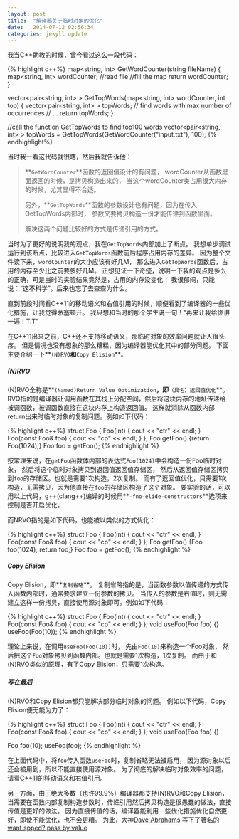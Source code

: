 ```yaml
---
layout: post
title:  "编译器关于临时对象的优化"
date:   2014-07-12 02:56:34
categories: jekyll update
---
```


我当C++助教的时候，曾今看过这么一段代码：

{% highlight c++%}
map<string, int> GetWordCounter(string fileName) {
    map<string, int> wordCounter;
    //read file 
    //fill the map
    return wordCounter;
}

vector<pair<string, int> > GetTopWords(map<string, int> wordCounter, int top) {
    vector<pair<string, int> > topWords;
    // find words with max number of occurrences
    // ...
    return topWords;
}

//call the function GetTopWords to find top100 words
vector<pair<string, int> > topWords = GetTopWords(GetWordCounter("input.txt"), 100);
{% endhighlight%}

当时我一看这代码就很瞎，然后我就告诉他：

> **`GetWordCounter`**函数的返回值设计的有问题，
> wordCounter从函数里面返回的时候，是拷贝构造出来的，
> 当这个wordCounter类占用很大内存的时候，尤其显得不合适。
> 
> 另外，**`GetTopWords`**函数的参数设计也有问题，因为在传入GetTopWords内部时，
> 参数又要拷贝构造一份才能传递到函数里面。
> 
> 解决这两个问题比较好的方式是传递引用的方式。

当时为了更好的说明我的观点，我在`GetTopWords`内部加上了断点。
我想单步调试运行到该断点，比较进入`GetTopWords`函数前后程序占用内存的差异。
因为整个文件读下来，`wordCounter`的大小应该有好几M，
那么进入`GetTopWords`函数后，占用的内存至少比之前要多好几M。
正想见证一下奇迹，说明一下我的观点是多么的正确，可是当时的实验结果竟然是，占用的内存没变化！
我很郁闷，只能说：“这不科学”。后来也忘了去查查为什么。


直到前段时间看C++11的移动语义和右值引用的时候，顺便看到了编译器的一些优化措施，让我觉得茅塞顿开。
我只想和当时的那个学生说一句！“再来让我给你讲一遍！T.T”


在C++11出来之前，C++还不支持移动语义，那临时对象的效率问题就让人很头疼。
但是情况也没有想象的那么糟糕，因为编译器能优化其中的部分问题。
下面主要介绍一下**`(N)RVO`**和**`Copy Elision`**。

##### **(N)RVO** #####
(N)RVO全称是**`(Named)Return Value Optimization`**，即**`（具名）返回值优化`**。
RVO指的是编译器让调用函数在其栈上分配空间，然后将这块内存的地址传递给被调函数，被调函数直接在这块内存上构造返回值。
这样就消除从函数内部return出来时临时对象的复制问题。例如如下代码：

{% highlight c++%}
struct Foo {
    Foo(int) { cout << "ctr" << endl; }
    Foo(const Foo& foo) { cout << "cp" << endl; }
};
Foo getFoo() {return Foo(1024);}
Foo foo = getFoo();
{% endhighlight %}

按常理来说，在`getFoo`函数体内部的表达式`Foo(1024)`中会构造一份Foo临时对象，
然后将这个临时对象拷贝到返回值返回值存储区，
然后从返回值存储区拷贝到`foo`的存储区。也就是需要1次构造，2次复制。
而有了返回值优化，只需要1次构造，无需拷贝，因为他直接在`foo`的存储区构造了这个对象。
要实验的话，可以用以上代码，g++(clang++)编译的时候用**`-fno-elide-constructors`**选项来控制是否开启优化。

而NRVO指的是如下代码，也能被以类似的方式优化：

{% highlight c++%}
struct Foo {
    Foo(int) { cout << "ctr" << endl; }
    Foo(const Foo& foo) { cout << "cp" << endl; }
};
Foo getFoo() {Foo foo(1024); return foo;}
Foo foo = getFoo();
{% endhighlight %}

##### **Copy Elision** #####
Copy Elision，即**`复制省略`**。
复制省略指的是，当函数参数以值传递的方式传入函数内部时，通常要求建立一份参数的拷贝。
当传入的参数是右值时，则无需建立这样一份拷贝，直接使用源对象即可。例如如下代码：

{% highlight c++%}
struct Foo {
    Foo(int) { cout << "ctr" << endl; }
    Foo(const Foo& foo) { cout << "cp" << endl; }
};
void useFoo(Foo foo) {}
useFoo(Foo(10));
{% endhighlight %}

理论上来说，在调用`useFoo(Foo(10))`时，
先由`Foo(10)`来构造一个Foo对象，
然后把这个`Foo`对象拷贝到函数内部。也就是需要1次构造，1次复制。
而由于和(N)RVO类似的原理，有了Copy Elision，只需要1次构造。

##### **写在最后** #####
(N)RVO和Copy Elision都只能解决部分临时对象的问题。
例如以下代码，Copy Elision便无能为力了：

{% highlight c++%}
struct Foo {
    Foo(int) { cout << "ctr" << endl; }
    Foo(const Foo& foo) { cout << "cp" << endl; }
};
void useFoo(Foo foo) {}

Foo foo(10);
useFoo(foo);
{% endhighlight %}

在上面代码中，将`foo`传入函数`useFoo`时，复制省略无法被启用，
因为源对象以后还会被用到，所以不能直接使用源对象。
为了彻底的解决临时对象效率的问题，请看[C++11的移动语义和右值引用](http://cstdlib.com/jekyll/update/2014/07/12/new-features-in-c++11/)。


另一方面，由于绝大多数（也许99.9%）编译器都支持(N)RVO和Copy Elision，
当需要在函数内部复制构造参数时，传递引用然后拷贝构造是很愚蠢的做法，直接传值是更好的做法。
因为直接传值的话，编译器能利用一些优化措施优化自然更好，即使不能优化，也不会更糟。
为此，大神[Dave Abrahams](http://en.wikipedia.org/wiki/David_Abrahams_(computer_programmer))
写下了著名的[want spped? pass by value](http://fpcfjf.blog.163.com/blog/static/5546979320133174350249/)
